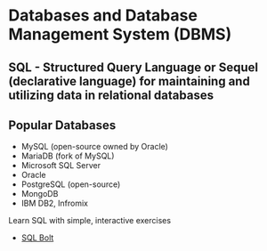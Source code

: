# Databases and Database Management System (DBMS)

## SQL - Structured Query Language or Sequel (declarative language) for maintaining and utilizing data in relational databases

## Popular Databases
- MySQL (open-source owned by Oracle)
- MariaDB (fork of MySQL)
- Microsoft SQL Server
- Oracle
- PostgreSQL (open-source)
- MongoDB
- IBM DB2, Infromix



Learn SQL with simple, interactive exercises
- [SQL Bolt](https://sqlbolt.com/)

  
